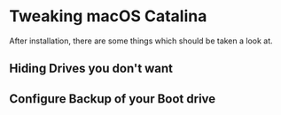 # Tweaking macOS Catalina

After installation, there are some things which should be taken a look at.

## Hiding Drives you don't want



## Configure Backup of your Boot drive





